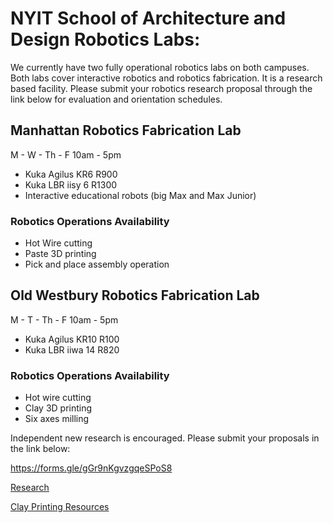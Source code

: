 # NYIT School of Architecture and Design Robotics Labs:
  
We currently have two fully operational robotics labs on both campuses. Both labs cover interactive robotics and robotics fabrication. It is a research based facility. Please submit your robotics research proposal through the link below for evaluation and orientation schedules. 


## Manhattan Robotics Fabrication Lab

M - W - Th - F  10am - 5pm

- Kuka Agilus KR6 R900
- Kuka LBR iisy 6 R1300
- Interactive educational robots (big Max and Max Junior)

### Robotics Operations Availability

- Hot Wire cutting 
- Paste 3D printing 
- Pick and place assembly operation  


## Old Westbury Robotics Fabrication Lab

M - T - Th - F  10am - 5pm

- Kuka Agilus KR10 R100
- Kuka LBR iiwa 14 R820

### Robotics Operations Availability

- Hot wire cutting 
- Clay 3D printing 
- Six axes milling 

Independent new research is encouraged. Please submit your proposals in the link below:

https://forms.gle/gGr9nKgvzgqeSPoS8

[Research](Research/Research.md)

[Clay Printing Resources](ClayPrinting/README.md)

